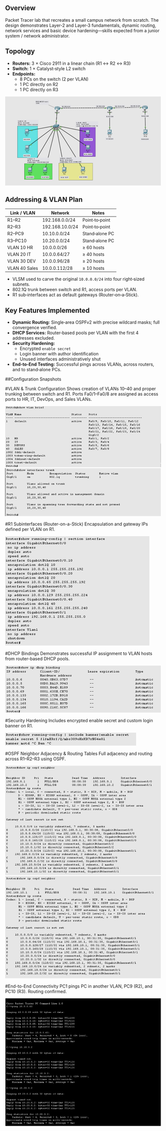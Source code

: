 ## Overview
Packet Tracer lab that recreates a small campus network from scratch. The design demonstrates Layer‑2 and Layer‑3 fundamentals, dynamic routing, network services and basic device hardening—skills expected from a junior system / network administrator.


## Topology

* **Routers:** 3 × Cisco 2911 in a linear chain (R1 ↔ R2 ↔ R3)  
* **Switch:** 1 × Catalyst‑style L2 switch  
* **Endpoints:**  
  * 8 PCs on the switch (2 per VLAN)  
  * 1 PC directly on R2  
  * 1 PC directly on R3  

![Network Topology](Screenshots/Screenshot_20250422_014409.png)

## Addressing & VLAN Plan

| Link / VLAN | Network | Notes |
|-------------|---------|-------|
| R1–R2       | 192.168.0.0/24  | Point‑to‑point |
| R2–R3       | 192.168.10.0/24 | Point‑to‑point |
| R2–PC9      | 10.10.0.0/24    | Stand‑alone PC |
| R3–PC10     | 10.20.0.0/24    | Stand‑alone PC |
| VLAN 10 HR  | 10.0.0.0/26     | ≥ 60 hosts |
| VLAN 20 IT  | 10.0.0.64/27    | ≥ 40 hosts |
| VLAN 30 DEV | 10.0.0.96/28    | ≥ 20 hosts |
| VLAN 40 Sales | 10.0.0.112/28 | ≥ 10 hosts |

* VLSM used to carve the original `10.0.0.0/24` into four right‑sized subnets.  
* 802.1Q trunk between switch and R1, access ports per VLAN.  
* R1 sub‑interfaces act as default gateways (Router‑on‑a‑Stick).

## Key Features Implemented

* **Dynamic Routing:** Single‑area OSPFv2 with precise wildcard masks; full convergence verified.  
* **DHCP Services:** Router‑based pools per VLAN with the first 4 addresses excluded.  
* **Security Hardening:**  
  * Encrypted `enable secret`  
  * Login banner with author identification  
  * Unused interfaces administratively shut  
* **End‑to‑End Testing:** Successful pings across VLANs, across routers, and to stand‑alone PCs.



##Configuration Snapshots

#VLAN & Trunk Configuration
Shows creation of VLANs 10–40 and proper trunking between switch and R1.
Ports Fa0/1–Fa0/8 are assigned as access ports to HR, IT, DevOps, and Sales VLANs.

![vlan](Screenshots/showvlanbrief.png)
![trunk](Screenshots/showinterfacestrunk.png)

#R1 Subinterfaces (Router-on-a-Stick)
Encapsulation and gateway IPs defined per VLAN on R1.

![subints](Screenshots/subints.png)

#DHCP Bindings
Demonstrates successful IP assignment to VLAN hosts from router-based DHCP pools.

![DHCP](Screenshots/showipdhcpbinding.png)

#Security Hardening
Includes encrypted enable secret and custom login banner on R1.

![Motd_secret](Screenshots/motd_secret.png)

#OSPF Neighbor Adjacency & Routing Tables
Full adjacency and routing across R1–R2–R3 using OSPF.

![OSPF](Screenshots/ospfR2.png)
![OSPF](Screenshots/ospfR3.png)

#End-to-End Connectivity
PC1 pings PC in another VLAN, PC9 (R2), and PC10 (R3). Routing confirmed.

![ping](Screenshots/pingPC1.png)

